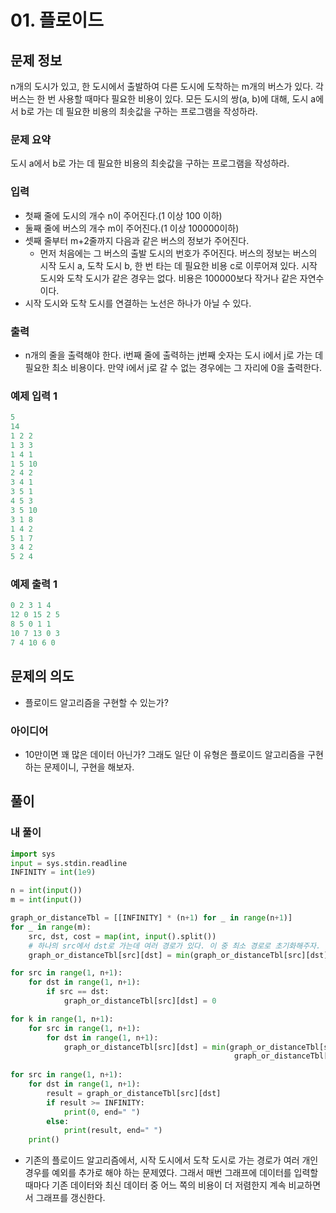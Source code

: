 # 01. 플로이드

## 문제 정보

n개의 도시가 있고, 한 도시에서 출발하여 다른 도시에 도착하는 m개의 버스가 있다. 각 버스는 한 번 사용할 때마다 필요한 비용이 있다. 모든 도시의 쌍(a, b)에 대해, 도시 a에서 b로 가는 데 필요한 비용의 최솟값을 구하는 프로그램을 작성하라.

### 문제 요약

도시 a에서 b로 가는 데 필요한 비용의 최솟값을 구하는 프로그램을 작성하라.

### 입력

- 첫째 줄에 도시의 개수 n이 주어진다.(1 이상 100 이하)
- 둘째 줄에 버스의 개수 m이 주어진다.(1 이상 100000이하)
- 셋째 줄부터 m+2줄까지 다음과 같은 버스의 정보가 주어진다.
    - 먼저 처음에는 그 버스의 출발 도시의 번호가 주어진다. 버스의 정보는 버스의 시작 도시 a, 도착 도시 b, 한 번 타는 데 필요한 비용 c로 이루어져 있다. 시작 도시와 도착 도시가 같은 경우는 없다. 비용은 100000보다 작거나 같은 자연수이다.
- 시작 도시와 도착 도시를 연결하는 노선은 하나가 아닐 수 있다.

### 출력

- n개의 줄을 출력해야 한다. i번째 줄에 출력하는 j번째 숫자는 도시 i에서 j로 가는 데 필요한 최소 비용이다. 만약 i에서 j로 갈 수 없는 경우에는 그 자리에 0을 출력한다.

### 예제 입력 1

```python
5
14
1 2 2
1 3 3
1 4 1
1 5 10
2 4 2
3 4 1
3 5 1
4 5 3
3 5 10
3 1 8
1 4 2
5 1 7
3 4 2
5 2 4
```

### 예제 출력 1

```python
0 2 3 1 4
12 0 15 2 5
8 5 0 1 1
10 7 13 0 3
7 4 10 6 0
```

## 문제의 의도

- 플로이드 알고리즘을 구현할 수 있는가?

### 아이디어

- 10만이면 꽤 많은 데이터 아닌가? 그래도 일단 이 유형은 플로이드 알고리즘을 구현하는 문제이니, 구현을 해보자.

## 풀이

### 내 풀이

```python
import sys
input = sys.stdin.readline
INFINITY = int(1e9)

n = int(input())
m = int(input())

graph_or_distanceTbl = [[INFINITY] * (n+1) for _ in range(n+1)]
for _ in range(m):
    src, dst, cost = map(int, input().split())
    # 하나의 src에서 dst로 가는데 여러 경로가 있다. 이 중 최소 경로로 초기화해주자.
    graph_or_distanceTbl[src][dst] = min(graph_or_distanceTbl[src][dst], cost)  

for src in range(1, n+1):
    for dst in range(1, n+1):
        if src == dst:
            graph_or_distanceTbl[src][dst] = 0

for k in range(1, n+1):
    for src in range(1, n+1):
        for dst in range(1, n+1):
            graph_or_distanceTbl[src][dst] = min(graph_or_distanceTbl[src][dst],
                                                  graph_or_distanceTbl[src][k] + graph_or_distanceTbl[k][dst])
            
for src in range(1, n+1):
    for dst in range(1, n+1):
        result = graph_or_distanceTbl[src][dst]
        if result >= INFINITY:
            print(0, end=" ")
        else:
            print(result, end=" ")
    print()
```

- 기존의 플로이드 알고리즘에서, 시작 도시에서 도착 도시로 가는 경로가 여러 개인 경우를 예외를 추가로 해야 하는 문제였다. 그래서 매번 그래프에 데이터를 입력할 때마다 기존 데이터와 최신 데이터 중 어느 쪽의 비용이 더 저렴한지 계속 비교하면서 그래프를 갱신한다.